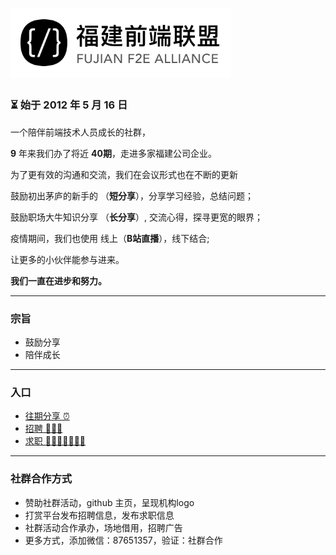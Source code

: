 # <img src="./src/logo.jpg" width = "70%" height = "70%" />

### ⏳ 始于 2012 年 5 月 16 日


一个陪伴前端技术人员成长的社群，

**9** 年来我们办了将近 **40期**，走进多家福建公司企业。

为了更有效的沟通和交流，我们在会议形式也在不断的更新

鼓励初出茅庐的新手的 （**短分享**），分享学习经验，总结问题；

鼓励职场大牛知识分享 （**长分享**）, 交流心得，探寻更宽的眼界；

疫情期间，我们也使用 线上（**B站直播**），线下结合;

让更多的小伙伴能参与进来。

**我们一直在进步和努力。**


---
### 宗旨
- 鼓励分享
- 陪伴成长

---

### 入口
- [往期分享 ⏰](/sharingMeeting.md)
- [招聘 🔆🔆🔆](/jobs.md)
- [求职 🙋🙋🏻‍♂️🙋🏻‍♀️](/personnel.md)


---
### 社群合作方式
- 赞助社群活动，github 主页，呈现机构logo
- 打赏平台发布招聘信息，发布求职信息
- 社群活动合作承办，场地借用，招聘广告
- 更多方式，添加微信：87651357，验证：社群合作